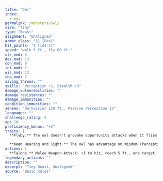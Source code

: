```yaml
---
title: "Owl"
index:
  - owl
permalink: /monsters/owl/
size: "Tiny"
type: "Beast"
alignment: "Unaligned"
armor_class: "11 (Dex)"
hit_points: "1 (1d4-1)"
speed: "walk 5 ft., fly 60 ft."
str_mod: 3
dex_mod: 13
con_mod: 8
int_mod: 2
wis_mod: 12
cha_mod: 7
saving_throws: ""
skills: "Perception +3, Stealth +3"
damage_vulnerabilities: ""
damage_resistances: ""
damage_immunities: ""
condition_immunities: ""
senses: "Darkvision 120 ft., Passive Perception 13"
languages: ""
challenge_rating: 0
xp: 10
proficiency_bonus: "+2"
traits: |
  **Flyby.** The owl doesn't provoke opportunity attacks when it flies out of an enemy's reach.

  **Keen Hearing and Sight.** The owl has advantage on Wisdom (Perception) checks that rely on hearing or sight.
actions: |
  **Talons.** Melee Weapon Attack: +3 to hit, reach 5 ft., one target. Hit: 1 slashing damage.  
legendary_actions: ""
description: ""
excerpt: "Tiny Beast, Unaligned"
source: "Basic Rules"
---
```

